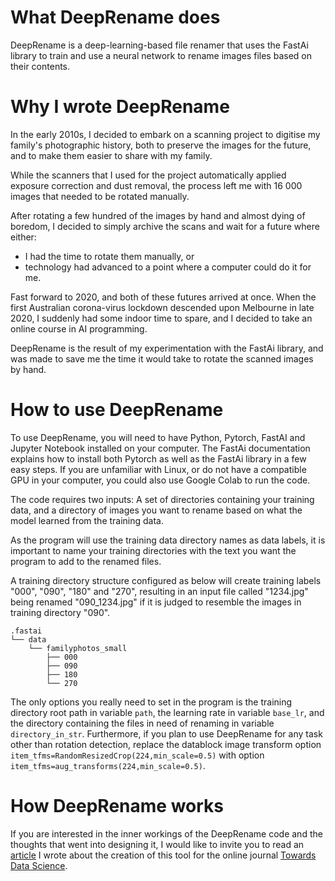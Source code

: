 # What DeepRename does

DeepRename is a deep-learning-based file renamer that uses the FastAi library to train and use a neural network to rename images files based on their contents.

# Why I wrote DeepRename

In the early 2010s, I decided to embark on a scanning project to digitise my family's photographic history, both to preserve the images for the future, and to make them easier to share with my family.

While the scanners that I used for the project automatically applied exposure correction and dust removal, the process left me with 16 000 images that needed to be rotated manually.

After rotating a few hundred of the images by hand and almost dying of boredom, I decided to simply archive the scans and wait for a future where either:
- I had the time to rotate them manually, or
- technology had advanced to a point where a computer could do it for me.

Fast forward to 2020, and both of these futures arrived at once. When the first Australian corona-virus lockdown descended upon Melbourne in late 2020, I suddenly had some indoor time to spare, and I decided to take an online course in AI programming.

DeepRename is the result of my experimentation with the FastAi library, and was made to save me the time it would take to rotate the scanned images by hand.

# How to use DeepRename

To use DeepRename, you will need to have Python, Pytorch, FastAI and Jupyter Notebook installed on your computer. The FastAi documentation explains how to install both Pytorch as well as the FastAi library in a few easy steps. If you are unfamiliar with Linux, or do not have a compatible GPU in your computer, you could also use Google Colab to run the code.

The code requires two inputs: A set of directories containing your training data, and a directory of images you want to rename based on what the model learned from the training data.

As the program will use the training data directory names as data labels, it is important to name your training directories with the text you want the program to add to the renamed files.

A training directory structure configured as below will create training labels "000", "090", "180" and "270", resulting in an input file called "1234.jpg" being renamed "090_1234.jpg" if it is judged to resemble the images in training directory "090". 

```
.fastai
└── data 
    └── familyphotos_small 
        ├── 000
        ├── 090
        ├── 180
        └── 270
 ```

The only options you really need to set in the program is the training directory root path in variable `path`, the learning rate in variable `base_lr`, and the directory containing the files in need of renaming in variable `directory_in_str`. Furthermore, if you plan to use DeepRename for any task other than rotation detection, replace the datablock image transform option `item_tfms=RandomResizedCrop(224,min_scale=0.5)` with option `item_tfms=aug_transforms(224,min_scale=0.5)`.

# How DeepRename works

If you are interested in the inner workings of the DeepRename code and the thoughts that went into designing it, I would like to invite you to read an [article](https://towardsdatascience.com/photo-finish-building-an-ai-at-home-2888d54776eb) I wrote about the creation of this tool for the online journal [Towards Data Science](https://towardsdatascience.com/).
